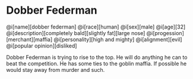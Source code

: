 # Dobber Federman

@i[name][dobber federman]
@i[race][human]
@i[sex][male]
@i[age][32]
@i[description][completely bald][slightly fat][large nose]
@i[progession][merchant][maffia]
@i[personality][high and mighty]
@i[alignment][evil]
@i[popular opinion][disliked]

Dobber Federman is trying to rise to the top. He will do anything he can to beat the competition. He has some ties to the goblin maffia. If possible he would stay away from murder and such.
